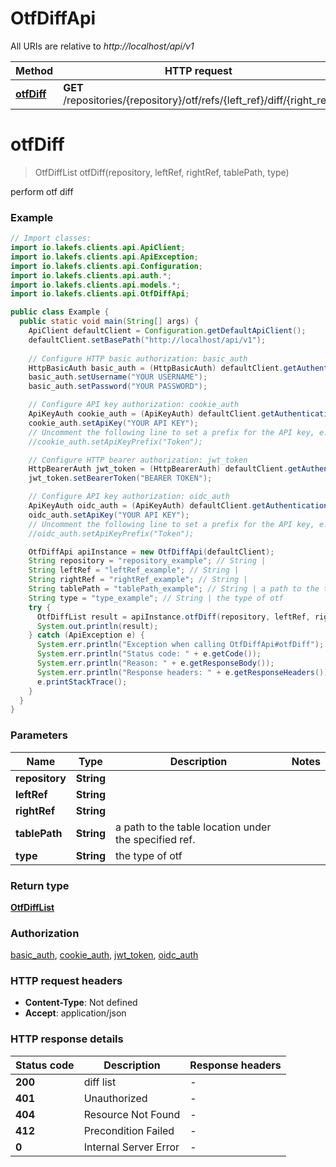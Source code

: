# OtfDiffApi

All URIs are relative to *http://localhost/api/v1*

Method | HTTP request | Description
------------- | ------------- | -------------
[**otfDiff**](OtfDiffApi.md#otfDiff) | **GET** /repositories/{repository}/otf/refs/{left_ref}/diff/{right_ref} | perform otf diff


<a name="otfDiff"></a>
# **otfDiff**
> OtfDiffList otfDiff(repository, leftRef, rightRef, tablePath, type)

perform otf diff

### Example
```java
// Import classes:
import io.lakefs.clients.api.ApiClient;
import io.lakefs.clients.api.ApiException;
import io.lakefs.clients.api.Configuration;
import io.lakefs.clients.api.auth.*;
import io.lakefs.clients.api.models.*;
import io.lakefs.clients.api.OtfDiffApi;

public class Example {
  public static void main(String[] args) {
    ApiClient defaultClient = Configuration.getDefaultApiClient();
    defaultClient.setBasePath("http://localhost/api/v1");
    
    // Configure HTTP basic authorization: basic_auth
    HttpBasicAuth basic_auth = (HttpBasicAuth) defaultClient.getAuthentication("basic_auth");
    basic_auth.setUsername("YOUR USERNAME");
    basic_auth.setPassword("YOUR PASSWORD");

    // Configure API key authorization: cookie_auth
    ApiKeyAuth cookie_auth = (ApiKeyAuth) defaultClient.getAuthentication("cookie_auth");
    cookie_auth.setApiKey("YOUR API KEY");
    // Uncomment the following line to set a prefix for the API key, e.g. "Token" (defaults to null)
    //cookie_auth.setApiKeyPrefix("Token");

    // Configure HTTP bearer authorization: jwt_token
    HttpBearerAuth jwt_token = (HttpBearerAuth) defaultClient.getAuthentication("jwt_token");
    jwt_token.setBearerToken("BEARER TOKEN");

    // Configure API key authorization: oidc_auth
    ApiKeyAuth oidc_auth = (ApiKeyAuth) defaultClient.getAuthentication("oidc_auth");
    oidc_auth.setApiKey("YOUR API KEY");
    // Uncomment the following line to set a prefix for the API key, e.g. "Token" (defaults to null)
    //oidc_auth.setApiKeyPrefix("Token");

    OtfDiffApi apiInstance = new OtfDiffApi(defaultClient);
    String repository = "repository_example"; // String | 
    String leftRef = "leftRef_example"; // String | 
    String rightRef = "rightRef_example"; // String | 
    String tablePath = "tablePath_example"; // String | a path to the table location under the specified ref.
    String type = "type_example"; // String | the type of otf
    try {
      OtfDiffList result = apiInstance.otfDiff(repository, leftRef, rightRef, tablePath, type);
      System.out.println(result);
    } catch (ApiException e) {
      System.err.println("Exception when calling OtfDiffApi#otfDiff");
      System.err.println("Status code: " + e.getCode());
      System.err.println("Reason: " + e.getResponseBody());
      System.err.println("Response headers: " + e.getResponseHeaders());
      e.printStackTrace();
    }
  }
}
```

### Parameters

Name | Type | Description  | Notes
------------- | ------------- | ------------- | -------------
 **repository** | **String**|  |
 **leftRef** | **String**|  |
 **rightRef** | **String**|  |
 **tablePath** | **String**| a path to the table location under the specified ref. |
 **type** | **String**| the type of otf |

### Return type

[**OtfDiffList**](OtfDiffList.md)

### Authorization

[basic_auth](../README.md#basic_auth), [cookie_auth](../README.md#cookie_auth), [jwt_token](../README.md#jwt_token), [oidc_auth](../README.md#oidc_auth)

### HTTP request headers

 - **Content-Type**: Not defined
 - **Accept**: application/json

### HTTP response details
| Status code | Description | Response headers |
|-------------|-------------|------------------|
**200** | diff list |  -  |
**401** | Unauthorized |  -  |
**404** | Resource Not Found |  -  |
**412** | Precondition Failed |  -  |
**0** | Internal Server Error |  -  |

